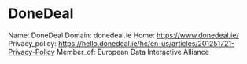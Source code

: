 
# DoneDeal

Name: DoneDeal
Domain: donedeal.ie
Home: https://www.donedeal.ie/
Privacy_policy: https://hello.donedeal.ie/hc/en-us/articles/201251721-Privacy-Policy
Member_of: European Data Interactive Alliance
